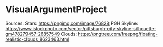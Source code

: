 # VisualArgumentProject

Sources:
Stars: https://pngimg.com/image/76828
PGH Skyline: https://www.istockphoto.com/vector/pittsburgh-city-skyline-silhouette-gm478279457-26857549
Clouds: https://pngtree.com/freepng/floating-realistic-clouds_8623463.html
